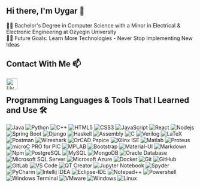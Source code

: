 ## Hi there, I'm Uygar 👋

👨‍💻 Bachelor's Degree in Computer Science with a Minor in Electrical & Electronic Engineering at Ozyegin University<br/>
💪🏼 Future Goals: Learn More Technologies - Never Stop Implementing New Ideas

## Contact With Me 📫

[<img align="left" alt="Uygar Kaya | LinkedIn" height="30px" src="https://cdn-icons-png.flaticon.com/512/1383/1383262.png"/>][linkedin]
<br/>

## Programming Languages & Tools That I Learned and Use 🛠 

![Java](http://img.shields.io/badge/-Java-5B4638?style=flat-square&logo=java&logoColor=ffffff&style=flat-square)
![Python](http://img.shields.io/badge/-Python-3776AB?style=flat-square&logo=python&logoColor=ffffff&style=flat-square)
![C++](http://img.shields.io/badge/-C++-A8B9CC?style=flat-square&logo=c&logoColor=ffffff&style=flat-square)
![HTML5](https://img.shields.io/badge/HTML5-chocolate?style=flat-square&logo=html5&logoColor=white&style=flat-square)
![CSS3](https://img.shields.io/badge/-CSS3-%231572B6?style=flat-square&logo=css3&style=flat-square)
![JavaScript](https://img.shields.io/badge/JavaScript-yellow?style=flat-square&logo=javascript&logoColor=white&style=flat-square)
![React](https://img.shields.io/badge/-React-61DAFB?style=flat-square&logo=react&logoColor=ffffff&style=flat-square)
![Nodejs](https://img.shields.io/badge/-Node.js-339933?style=flat-square&logo=node.js&logoColor=ffffff&style=flat-square)
![Spring Boot](https://img.shields.io/badge/-SpringBoot-339933?style=flat-square&logo=SpringBoot&logoColor=ffffff&style=flat-square)
![Django](https://img.shields.io/badge/-Django-339933?style=flat-square&logo=Django&logoColor=ffffff&style=flat-square)
![Haskell](https://img.shields.io/badge/-Haskell-663399?style=flat-square&logo=Haskell&logoColor=ffffff&style=flat-square)
![Assembly](https://img.shields.io/badge/Assembly-chocolate?style=flat-square&logo=Assembly&logoColor=white&style=flat-square)
![C](http://img.shields.io/badge/-C-A8B9CC?style=flat-square&logo=c&logoColor=ffffff&style=flat-square)
![Verilog](https://img.shields.io/badge/-Verilog-319795?style=flat-square&logo=verilog&logoColor=ffffff&style=flat-square)
![LaTeX](https://img.shields.io/badge/-LaTeX-000000?style=flat-square&logo=latex&logoColor=ffffff&style=flat-square)
![Postman](https://img.shields.io/badge/Postman-chocolate?style=flat-square&logo=Postman&logoColor=white&style=flat-square)
![Wireshark](http://img.shields.io/badge/-Wireshark-007ACC?style=flat-square&logo=Wireshark&logoColor=ffffff&style=flat-square)
![OrCAD Pspice](https://img.shields.io/badge/-OrCAD%E2%80%93Pspice-38B2AC?style=flat-square&logo=OrCADPspice&logoColor=ffffff&style=flat-square)
![Xilinx ISE](https://img.shields.io/badge/-Xilinx%20ISE-FFCA28?style=flat-square&logo=Xilinx&logoColor=ffffff&style=flat-square)
![Matlab](https://img.shields.io/badge/-MATLAB-FCA121?style=flat-square&logo=MATLAB&style=flat-square)
![Proteus](https://img.shields.io/badge/-Proteus%E2%80%938-61DAFB?style=flat-square&logo=Proteus&logoColor=ffffff&style=flat-square)
![microC PRO for PIC](https://img.shields.io/badge/-microC%20PRO%20for%20PIC-CC2927?style=flat-square&logo=microC-pro-for-pıc&logoColor=ffffff&style=flat-square)
![MPLAB](http://img.shields.io/badge/-MPLAB-A8B9CC?style=flat-square&logo=MPLAB&logoColor=ffffff&style=flat-square)
![Bootstrap](https://img.shields.io/badge/-Bootstrap-563D7C?style=flat-square&logo=Bootstrap&logoColor=ffffff&style=flat-square)
![Material-UI](https://img.shields.io/badge/-Material%E2%80%93UI-0081CB?style=flat-square&logo=material-ui&style=flat-square)
![Markdown](https://img.shields.io/badge/-Markdown-000000?style=flat-square&logo=markdown&style=flat-square)
![Npm](https://img.shields.io/badge/-npm-CB3837?style=flat-square&logo=npm&style=flat-square)
![PostgreSQL](https://img.shields.io/badge/-PostgreSQL-4169E1?style=flat-square&logo=postgresql&logoColor=ffffff&style=flat-square)
![MySQL](https://img.shields.io/badge/-MySQL-4479A1?style=flat-square&logo=mysql&logoColor=ffffff&style=flat-square)
![MongoDB](https://img.shields.io/badge/-MongoDB-339933?style=flat-square&logo=MongoDB&logoColor=ffffff&style=flat-square)
![Oracle Database](https://img.shields.io/badge/-OracleDatabase-61DAFB?style=flat-square&logo=oracle&logoColor=ffffff&style=flat-square)
![Microsoft SQL Server](https://img.shields.io/badge/-Microsoft%20SQL%20Server-CC2927?style=flat-square&logo=microsoft-sql-server&logoColor=ffffff&style=flat-square)
![Microsoft Azure](https://img.shields.io/badge/-Microsoft%20Azure-0089D6?style=flat-square&logo=microsoft-azure&logoColor=ffffff&style=flat-square)
![Docker](https://img.shields.io/badge/-Docker-2496ED?style=flat-square&logo=docker&logoColor=ffffff&style=flat-square)
![Git](https://img.shields.io/badge/-Git-%23F05032?style=flat-square&logo=git&logoColor=%23ffffff&style=flat-square)
![GitHub](https://img.shields.io/badge/-GitHub-181717?style=flat-square&logo=github&style=flat-square)
![GitLab](https://img.shields.io/badge/-GitLab-FCA121?style=flat-square&logo=gitlab&style=flat-square)
![VS Code](http://img.shields.io/badge/-VS%20Code-007ACC?style=flat-square&logo=visual-studio-code&logoColor=ffffff&style=flat-square)
![QT Creator](https://img.shields.io/badge/-QT%20Creator-339933?style=flat-square&logo=qt&logoColor=ffffff&style=flat-square)
![Jupyter Notebook](https://img.shields.io/badge/Jupyter%20Notebook-chocolate?style=flat-square&logo=Jupyter&logoColor=white&style=flat-square)
![Spyder](https://img.shields.io/badge/-Spyder-CC2927?style=flat-square&logo=spyder&logoColor=ffffff&style=flat-square)
![PyCharm](https://img.shields.io/badge/-PyCharm-339933?style=flat-square&logo=PyCharm&logoColor=ffffff&style=flat-square)
![Intellij IDEA](http://img.shields.io/badge/-Intellij%20IDEA-000000?style=flat-square&logo=intellij-idea&logoColor=ffffff&style=flat-square)
![Eclipse-IDE](http://img.shields.io/badge/-Eclipse-2C2255?style=flat-square&logo=eclipse&logoColor=ffffff&style=flat-square)
![Notepad++](https://img.shields.io/badge/-Notepad++-339933?style=flat-square&logo=Notepad++&logoColor=ffffff&style=flat-square)
![Powershell](http://img.shields.io/badge/-Powershell-5391FE?style=flat-square&logo=powershell&logoColor=ffffff&style=flat-square)
![Windows Terminal](http://img.shields.io/badge/-Windows%20Terminal-000000?style=flat-square&logo=windowsTerminal&logoColor=ffffff&style=flat-square)
![VMware](https://img.shields.io/badge/-VMware-FCA121?style=flat-square&logo=VMware&style=flat-square)
![Windows](http://img.shields.io/badge/-Windows-0078D6?style=flat-square&logo=windows&logoColor=ffffff&style=flat-square)
![Linux](http://img.shields.io/badge/-Linux-0078D6?style=flat-square&logo=Linux&logoColor=ffffff&style=flat-square)

<!-- ## GitHub Statistics 📈
  <div>
    <a href="https://github.com/UygarKAYA">
      <img align="center" src="https://github-readme-stats.vercel.app/api/top-langs/?username=UygarKAYA&langs_count=10&layout=compact&theme=react"/>
    </a>
    
    <a href="https://github.com/UygarKAYA">
      <img align="center" src="https://github-readme-stats-sigma-five.vercel.app/api?username=UygarKAYA&show_icons=true&count_private=true&theme=react&line_height=40" />
    </a>
    
    
    <a href="https://github.com/UygarKAYA">
      <img align="center" src="https://github-readme-stats.vercel.app/api/top-langs/?username=UygarKAYA&theme=react"/>
    </a>
    
  </div -->

[linkedin]: https://www.linkedin.com/in/uygarkaya/

<!--
**UygarKAYA/UygarKAYA** is a ✨ _special_ ✨ repository because its `README.md` (this file) appears on your GitHub profile.

Here are some ideas to get you started:

- 🔭 I’m currently working on ...
- 🌱 I’m currently learning ...
- 👯 I’m looking to collaborate on ...
- 🤔 I’m looking for help with ...
- 💬 Ask me about ...
- 📫 How to reach me: ...
- 😄 Pronouns: ...
- ⚡ Fun fact: ...
-->
